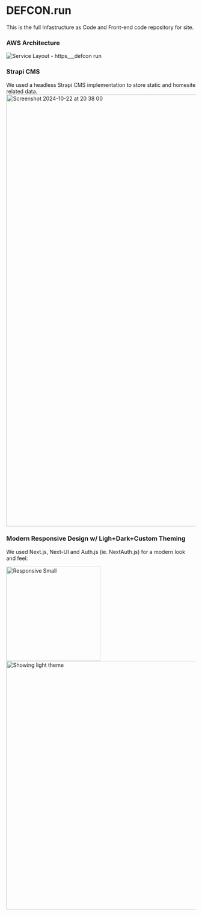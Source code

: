 # DEFCON.run
This is the full Infastructure as Code and Front-end code repository for site.

### AWS Architecture
![Service Layout - https___defcon run](https://github.com/user-attachments/assets/7af89cf1-e70e-432f-8b2a-058c14670fa6)

### Strapi CMS
We used a headless Strapi CMS implementation to store static and homesite related data.
<img width="1145" alt="Screenshot 2024-10-22 at 20 38 00" src="https://github.com/user-attachments/assets/abf5c2ad-2e33-411d-9fde-463c00e6e3f6">


### Modern Responsive Design w/ Ligh+Dark+Custom Theming
We used Next.js, Next-UI and Auth.js (ie. NextAuth.js) for a modern look and feel:

<img width="250" alt="Responsive Small" src="https://github.com/user-attachments/assets/16528a4d-60a9-455a-b274-72250feb2d78">
<img width="659" alt="Showing light theme" src="https://github.com/user-attachments/assets/e393336e-4a38-4f63-a2f2-7fcaa0ef6eb0">
